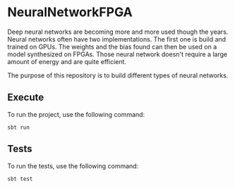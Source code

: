 # NeuralNetworkFPGA

Deep neural networks are becoming more and more used though the years. Neural networks often have two implementations. The first one is build and trained on GPUs. The weights and the bias found can then be used on a model synthesized on FPGAs. Those neural network doesn't require a large amount of energy and are quite efficient.

The purpose of this repository is to build different types of neural networks.

## Execute
To run the project, use the following command:
```
sbt run 
```

## Tests
To run the tests, use the following command:
```
sbt test
```
